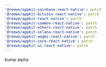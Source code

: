 ```yaml
---
'@reown/appkit-coinbase-react-native': patch
'@reown/appkit-bitcoin-react-native': patch
'@reown/appkit-react-native': patch
'@reown/appkit-common-react-native': patch
'@reown/appkit-ethers-react-native': patch
'@reown/appkit-solana-react-native': patch
'@reown/appkit-wagmi-react-native': patch
'@reown/appkit-core-react-native': patch
'@reown/appkit-ui-react-native': patch
---
```


bump alpha
